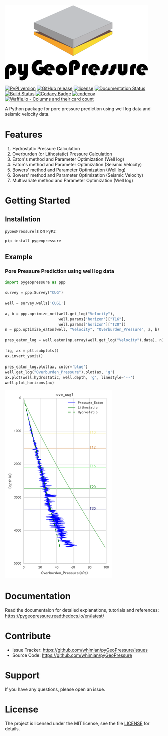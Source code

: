 <!-- # pyGeoPressure -->
<img src="docs/img/pygeopressure-logo.png" alt="Logo" height="240">

[![PyPI version](https://badge.fury.io/py/pyGeoPressure.svg)](https://badge.fury.io/py/pyGeoPressure)
[![GitHub release](https://img.shields.io/github/tag/whimian/pyGeoPressure.svg?label=Release)](https://github.com/whimian/pyGeoPressure/releases)
[![license](https://img.shields.io/github/license/mashape/apistatus.svg)](https://github.com/whimian/pyGeoPressure/blob/master/LICENSE)
[![Documentation Status](https://readthedocs.org/projects/pygeopressure/badge/?version=latest)](http://pygeopressure.readthedocs.io/en/latest/?badge=latest)
[![Build Status](https://travis-ci.org/whimian/pyGeoPressure.svg?branch=master)](https://travis-ci.org/whimian/pyGeoPressure)
[![Codacy Badge](https://api.codacy.com/project/badge/Grade/2f79d873803d4ef1a3c306603fcfd767)](https://www.codacy.com/app/whimian/pyGeoPressure?utm_source=github.com&amp;utm_medium=referral&amp;utm_content=whimian/pyGeoPressure&amp;utm_campaign=Badge_Grade)
[![codecov](https://codecov.io/gh/whimian/pyGeoPressure/branch/master/graph/badge.svg)](https://codecov.io/gh/whimian/pyGeoPressure)
[![Waffle.io - Columns and their card count](https://badge.waffle.io/whimian/pyGeoPressure.svg?columns=all)](https://waffle.io/whimian/pyGeoPressure)

A Python package for pore pressure prediction using well log data and seismic velocity data.

# Features

1. Hydrostatic Pressure Calculation
2. Overburden (or Lithostatic) Pressure Calculation
3. Eaton's method and Parameter Optimization (Well log)
4. Eaton's method and Parameter Optimization (Seismic Velocity)
5. Bowers' method and Parameter Optimization (Well log)
6. Bowers' method and Parameter Optimization (Seismic Velocity)
7. Multivariate method and Parameter Optimization (Well log)

# Getting Started

## Installation

`pyGeoPressure` is on `PyPI`:

```bash
pip install pygeopressure
```

## Example

### Pore Pressure Prediction using well log data

```python
import pygeopressure as ppp

survey = ppp.Survey("CUG")

well = survey.wells['CUG1']

a, b = ppp.optimize_nct(well.get_log("Velocity"),
                        well.params['horizon']["T16"],
                        well.params['horizon']["T20"])
n = ppp.optimize_eaton(well, "Velocity", "Overburden_Pressure", a, b)

pres_eaton_log = well.eaton(np.array(well.get_log("Velocity").data), n)

fig, ax = plt.subplots()
ax.invert_yaxis()

pres_eaton_log.plot(ax, color='blue')
well.get_log("Overburden_Pressure").plot(ax, 'g')
ax.plot(well.hydrostatic, well.depth, 'g', linestyle='--')
well.plot_horizons(ax)
```

<img src="docs/img/readme_example.svg" alt="Logo" height="600">

# Documentation

Read the documentaion for detailed explanations, tutorials and references:
https://pygeopressure.readthedocs.io/en/latest/

# Contribute

- Issue Tracker: https://github.com/whimian/pyGeoPressure/issues
- Source Code: https://github.com/whimian/pyGeoPressure

# Support

If you have any questions, please open an issue.

# License

The project is licensed under the MIT license, see the file [LICENSE](<https://github.com/whimian/pyGeoPressure/blob/master/LICENSE>) for details.
